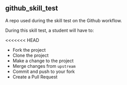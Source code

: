 
## github_skill_test

A repo used during the skill test on the Github workflow.

During this skill test, a student will have to:

<<<<<<< HEAD
* Fork the project
* Clone the project
* Make a change to the project
* Merge changes from `upstream`
* Commit and push to your fork
* Create a Pull Request

